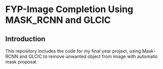 # FYP-Image Completion Using MASK_RCNN and GLCIC
## Introduction
This repository includes the code for my final year project, using Mask-RCNN and GLCIC to remove unwanted object from image with automatic mask proposal. 

